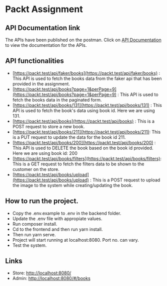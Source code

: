 # Packt Assignment

## API Documentation link

The APIs have been published on the postman. Click on [API Documentation](https://documenter.getpostman.com/view/8610000/2s93Xzyi9N#56b3c346-0d56-4dd6-90ec-5973a5429c16) to view the documentation for the APIs.

## API functionalities

- [https://packt.test/api/faker/books](https://packt.test/api/faker/books) : This API is used to fetch the books data from the faker api that has been provided in the assignment.
- [https://packt.test/api/books?page=1&perPage=9](https://packt.test/api/books?page=1&perPage=9) : This API is used to fetch the books data in the paginated form.
- [https://packt.test/api/books/131](https://packt.test/api/books/131) : This API is used to fetch the book's data using book id. Here we are using 131.
- [https://packt.test/api/books](https://packt.test/api/books) : This is a POST request to store a new book.
- [https://packt.test/api/books/211](https://packt.test/api/books/211): This is a PUT request to update the data for the book id 211.
- [https://packt.test/api/books/200](https://packt.test/api/books/200) : This API is used to DELETE the book based on the book id provided. Here we are using book id: 200
- [https://packt.test/api/books/filters](https://packt.test/api/books/filters): This is a GET request to fetch the filters data to be shown to the customer on the store.
- [https://packt.test/api/books/upload](https://packt.test/api/books/upload) : This is a POST request to upload the image to the system while creating/updating the book.

## How to run the project.

- Copy the .env.example to .env in the backend folder.
- Update the .env file with appropiate values.
- Run composer install.
- Cd to the frontend and then run yarn install.
- Then run yarn serve.
- Project will start running at localhost:8080. Port no. can vary.
- Test the system.

## Links

- Store: [http://localhost:8080/](http://localhost:8080/#/)
- Admin: [http://localhost:8080/#/books](http://localhost:8080/#/books)
